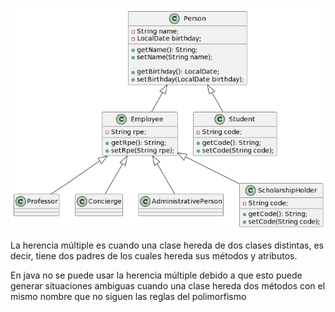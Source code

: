 ![Diagrama de clases](https://github.com/Cid-Lufaine/Parcial2_Tarea1/blob/main/Diagrama.png)

La herencia múltiple es cuando una clase hereda de dos clases distintas, es decir, tiene dos padres de los cuales hereda sus métodos y atributos. 

En java no se puede usar la herencia múltiple debido a que esto puede generar situaciones ambiguas 
cuando una clase hereda dos métodos con el mismo nombre que no siguen las reglas del polimorfismo
